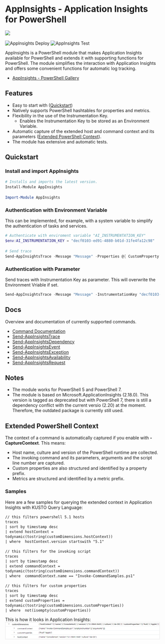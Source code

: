 # AppInsights - Application Insights for PowerShell
<img src="./docs/Images/AppInsights200px.png" width="200"/>

![AppInsights Deploy](https://github.com/svengrav/appinsights-powershell/actions/workflows/appinsights-deploy.yml/badge.svg)
![AppInsights Test](https://github.com/svengrav/appinsights-powershell/actions/workflows/appinsights-test.yml/badge.svg)

AppInsights is a PowerShell module that makes Application Insights available for PowerShell and extends it with supporting functions for PowerShell.
The module simplifies the interaction with Application Insights and offers some convenient functions for automatic log tracking.

- [AppInsights - PowerShell Gallery](https://www.powershellgallery.com/packages/AppInsights/)

## Features
- Easy to start with ([Quickstart](#quickstart))
- Natively supports PowerShell hashtables for properties and metrics.
- Flexibility in the use of the Instrumentation Key. 
  - Enables the Instrumentation Key to be stored as an Environment Variable.
- Automatic capture of the extended host and command context and its parameters ([Extended PowerShell Context](#extended-powershell-context)).
- The module has extensive and automatic tests.

## Quickstart 

### Install and import AppInsights
```PowerShell
# Installs and imports the latest version.
Install-Module AppInsights

Import-Module AppInsights
```

### Authentication with Environment Variable
This can be implemented, for example, with a system variable to simplify the authentication of tasks and services.
```PowerShell
# Authenticate with enviroment variable "AI_INSTRUMENTATION_KEY"
$env:AI_INSTRUMENTATION_KEY = "decf0103-ed91-4880-b01d-31fe4fa12c98"

# Send trace
Send-AppInsightsTrace -Message "Message" -Properties @{ CustomProperty = "CustomProperty1" }
```

### Authentication with Parameter
Send traces with Instrumentation Key as parameter. This will overwrite the Environment Vriable if set.
```PowerShell
Send-AppInsightsTrace -Message "Message" -InstrumentationKey "decf0103-ed91-4880-b01d-31fe4fa12c98" 
```

##  Docs
Overview and documentation of currently supported commands.
- [Command Documentation](./docs/)
- [Send-AppInsightsTrace](./docs/Send-AppInsightsTrace.md)
- [Send-AppInsightsDependency](./docs/Send-AppInsightsDependency.md)
- [Send-AppInsightsEvent](./docs/Send-AppInsightsEvent.md)
- [Send-AppInsightsException](./docs/Send-AppInsightsException.md)
- [Send-AppInsightsAvailability](./docs/Send-AppInsightsAvailability.md)
- [Send-AppInsightsRequest](./docs/Send-AppInsightsRequest.md)

## Notes
- The module works for PowerShell 5 and PowerShell 7.
- The module is based on Microsoft.ApplicationInsights (2.18.0). This version is tagged as deprecated but 
    with PowerShell 7, there is still a dependency conflict with the current versio (2.20) at the moment. Therefore, the outdated package is currently still used.

## Extended PowerShell Context
The context of a command is automatically captured if you enable with **-CaptureContext**. This means:
- Host name, culture and version of the PowerShell runtime are collected.
- The invoking command and its parameters, arguments and the script line number are captured.
- Custom properties are also structured and identified by a property prefix.
- Metrics are structured and identified by a metric prefix.

### Samples
Here are a few samples for querying the extended context in Application Insights with KUSTO Query Language:
```kusto
// this filters powershell 5.1 hosts
traces 
| sort by timestamp desc 
| extend hostContext = todynamic(tostring(customDimensions.hostContext))
| where  hostContext.version startswith "5.1"

// this filters for the invoking script
traces 
| sort by timestamp desc 
| extend commandContext = todynamic(tostring(customDimensions.commandContext))
| where  commandContext.name == "Invoke-CommandSamples.ps1"

// this filters for custom properties
traces 
| sort by timestamp desc 
| extend customProperties = todynamic(tostring(customDimensions.customProperties))
| where  not(isempty(customProperties))

```

This is how it looks in Application Insights:
![sample trace](./docs/Images/SampleTrace1.png)
